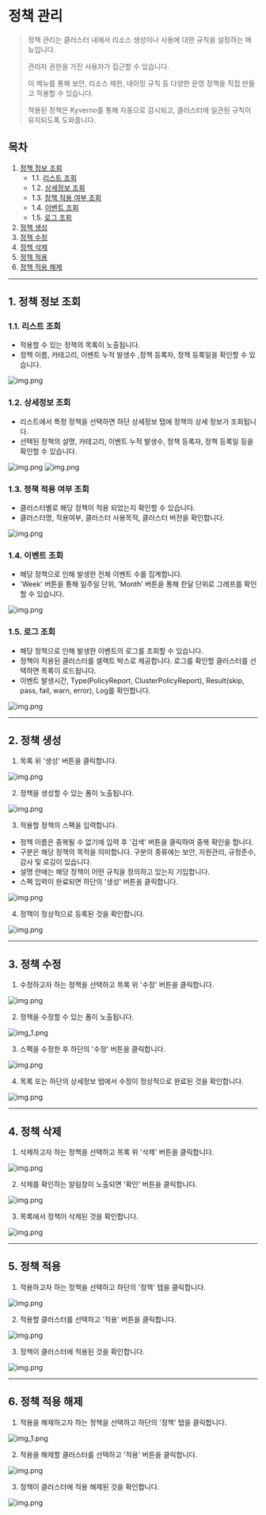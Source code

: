 # 정책 관리

> 정책 관리는 클러스터 내에서 리소스 생성이나 사용에 대한 규칙을 설정하는 메뉴입니다. 
> 
> 관리자 권한을 가진 사용자가 접근할 수 있습니다.
> 
> 이 메뉴를 통해 보안, 리소스 제한, 네이밍 규칙 등 다양한 운영 정책을 직접 만들고 적용할 수 있습니다.
>
>적용된 정책은 Kyverno를 통해 자동으로 감시되고, 클러스터에 일관된 규칙이 유지되도록 도와줍니다.


## 목차

1. [정책 정보 조회](#1-정책-정보-조회)
   - 1.1. [리스트 조회](#11-리스트-조회)
   - 1.2. [상세정보 조회](#12-상세정보-조회)
   - 1.3. [정책 적용 여부 조회](#13-정책-적용-여부-조회)
   - 1.4. [이벤트 조회](#14-이벤트-조회)
   - 1.5. [로그 조회](#15-로그-조회)
2. [정책 생성](#2-정책-생성)
3. [정책 수정](#3-정책-수정)
4. [정책 삭제](#4-정책-삭제)
5. [정책 적용](#5-정책-적용)
6. [정책 적용 해제](#6-정책-적용-해제)

---
## 1. 정책 정보 조회
### 1.1. 리스트 조회
* 적용할 수 있는 정책의 목록이 노출됩니다.
* 정책 이름, 카테고리, 이벤트 누적 발생수 ,정책 등록자, 정책 등록일을 확인할 수 있습니다.

![img.png](./img/policy_list.png)

### 1.2. 상세정보 조회
* 리스트에서 특정 정책을 선택하면 하단 상세정보 탭에 정책의 상세 정보가 조회됩니다.
* 선택된 정책의 설명, 카테고리, 이벤트 누적 발생수, 정책 등록자, 정책 등록일 등을 확인할 수 있습니다.

![img.png](./img/policy_list_selected.png)
![img.png](./img/policy_detail.png)

### 1.3. 정책 적용 여부 조회
* 클러스터별로 해당 정책이 적용 되었는지 확인할 수 있습니다.
* 클러스터명, 적용여부, 클러스터 사용목적, 클러스터 버전을 확인합니다.

![img.png](./img/policy_applied.png)

### 1.4. 이벤트 조회
* 해당 정책으로 인해 발생한 전체 이벤트 수를 집계합니다.
* 'Week' 버튼을 통해 일주일 단위, 'Month' 버튼을 통해 한달 단위로 그래프를 확인할 수 있습니다.

![img.png](./img/policy_event.png)

### 1.5. 로그 조회
* 해당 정책으로 인해 발생한 이벤트의 로그를 조회할 수 있습니다.
* 정책이 적용된 클러스터를 셀렉트 박스로 제공합니다. 로그를 확인할 클러스터를 선택하면 목록이 로드됩니다.
* 이벤트 발생시간, Type(PolicyReport, ClusterPolicyReport), Result(skip, pass, fail, warn, error), Log를 확인합니다.

![img.png](./img/policy_log.png)

---
## 2. 정책 생성
1. 목록 위 '생성' 버튼을 클릭합니다.

![img.png](./img/policy_create.png)

2. 정책을 생성할 수 있는 폼이 노출됩니다.

![img.png](./img/policy_create_form.png)

3. 적용할 정책의 스펙을 입력합니다. 
- 정책 이름은 중복될 수 없기에 입력 후 '검색' 버튼을 클릭하여 중복 확인을 합니다.
- 구분은 해당 정책의 목적을 의미합니다. 구분의 종류에는 보안, 자원관리, 규정준수, 감사 및 로깅이 있습니다.
- 설명 란에는 해당 정책이 어떤 규칙을 정의하고 있는지 기입합니다.
- 스펙 입력이 완료되면 하단의 '생성' 버튼을 클릭합니다.

![img.png](./img/policy_create_yaml.png)

4. 정책이 정상적으로 등록된 것을 확인합니다.

![img.png](./img/policy_create_result.png)

---
## 3. 정책 수정
1. 수정하고자 하는 정책을 선택하고 목록 위 '수정' 버튼을 클릭합니다.

![img.png](./img/policy_update.png)

2. 정책을 수정할 수 있는 폼이 노출됩니다.

![img_1.png](./img/policy_update_form.png)

3. 스펙을 수정한 후 하단의 '수정' 버튼을 클릭합니다.

![img.png](./img/policy_update_yaml.png)

4. 목록 또는 하단의 상세정보 탭에서 수정이 정상적으로 완료된 것을 확인합니다.

![img.png](./img/policy_update_result.png)

---
## 4. 정책 삭제
1. 삭제하고자 하는 정책을 선택하고 목록 위 '삭제' 버튼을 클릭합니다.

![img.png](./img/policy_delete.png)

2. 삭제를 확인하는 알림창이 노출되면 '확인' 버튼을 클릭합니다.

![img.png](./img/policy_delete_check.png)

3. 목록에서 정책이 삭제된 것을 확인합니다.

![img.png](./img/policy_delete_result.png)

---
## 5. 정책 적용
1. 적용하고자 하는 정책을 선택하고 하단의 '정책' 탭을 클릭합니다.

![img.png](./img/policy_apply.png)

2. 적용할 클러스터를 선택하고 '적용' 버튼을 클릭합니다.

![img.png](./img/policy_apply_bt.png)

3. 정책이 클러스터에 적용된 것을 확인합니다.

![img.png](./img/policy_apply_result.png)

--- 
## 6. 정책 적용 해제
1. 적용을 해제하고자 하는 정책을 선택하고 하단의 '정책' 탭을 클릭합니다.

![img_1.png](./img/policy_disable.png)

2. 적용을 해제할 클러스터를 선택하고 '적용' 버튼을 클릭합니다.

![img.png](./img/policy_disable_bt.png)

3. 정책이 클러스터에 적용 해제된 것을 확인합니다.

![img.png](./img/policy_disable_result.png)